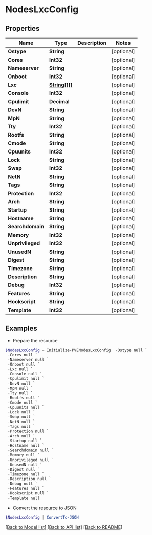 # NodesLxcConfig
## Properties

Name | Type | Description | Notes
------------ | ------------- | ------------- | -------------
**Ostype** | **String** |  | [optional] 
**Cores** | **Int32** |  | [optional] 
**Nameserver** | **String** |  | [optional] 
**Onboot** | **Int32** |  | [optional] 
**Lxc** | [**String[][]**](Array.md) |  | [optional] 
**Console** | **Int32** |  | [optional] 
**Cpulimit** | **Decimal** |  | [optional] 
**DevN** | **String** |  | [optional] 
**MpN** | **String** |  | [optional] 
**Tty** | **Int32** |  | [optional] 
**Rootfs** | **String** |  | [optional] 
**Cmode** | **String** |  | [optional] 
**Cpuunits** | **Int32** |  | [optional] 
**Lock** | **String** |  | [optional] 
**Swap** | **Int32** |  | [optional] 
**NetN** | **String** |  | [optional] 
**Tags** | **String** |  | [optional] 
**Protection** | **Int32** |  | [optional] 
**Arch** | **String** |  | [optional] 
**Startup** | **String** |  | [optional] 
**Hostname** | **String** |  | [optional] 
**Searchdomain** | **String** |  | [optional] 
**Memory** | **Int32** |  | [optional] 
**Unprivileged** | **Int32** |  | [optional] 
**UnusedN** | **String** |  | [optional] 
**Digest** | **String** |  | [optional] 
**Timezone** | **String** |  | [optional] 
**Description** | **String** |  | [optional] 
**Debug** | **Int32** |  | [optional] 
**Features** | **String** |  | [optional] 
**Hookscript** | **String** |  | [optional] 
**Template** | **Int32** |  | [optional] 

## Examples

- Prepare the resource
```powershell
$NodesLxcConfig = Initialize-PVENodesLxcConfig  -Ostype null `
 -Cores null `
 -Nameserver null `
 -Onboot null `
 -Lxc null `
 -Console null `
 -Cpulimit null `
 -DevN null `
 -MpN null `
 -Tty null `
 -Rootfs null `
 -Cmode null `
 -Cpuunits null `
 -Lock null `
 -Swap null `
 -NetN null `
 -Tags null `
 -Protection null `
 -Arch null `
 -Startup null `
 -Hostname null `
 -Searchdomain null `
 -Memory null `
 -Unprivileged null `
 -UnusedN null `
 -Digest null `
 -Timezone null `
 -Description null `
 -Debug null `
 -Features null `
 -Hookscript null `
 -Template null
```

- Convert the resource to JSON
```powershell
$NodesLxcConfig | ConvertTo-JSON
```

[[Back to Model list]](../README.md#documentation-for-models) [[Back to API list]](../README.md#documentation-for-api-endpoints) [[Back to README]](../README.md)

